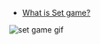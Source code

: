 

- [What is Set game?](https://en.wikipedia.org/wiki/Set_(card_game))

![set game gif](https://user-images.githubusercontent.com/49010295/110809145-fc6c7080-82c7-11eb-8f5c-10d6849c822e.gif)
